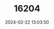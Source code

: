 ---
title: "16204"
category: "Paraxerus boehmi"
draft: false
date: 2024-02-22 13:03:50
languages:
  English: ["Boehm's Bush Squirrel"]
---